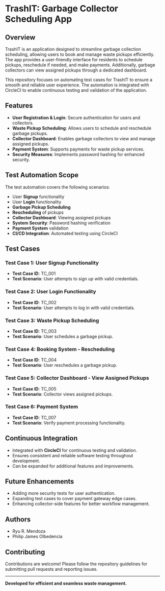 # TrashIT: Garbage Collector Scheduling App

## Overview
TrashIT is an application designed to streamline garbage collection scheduling, allowing users to book and manage waste pickups efficiently. The app provides a user-friendly interface for residents to schedule pickups, reschedule if needed, and make payments. Additionally, garbage collectors can view assigned pickups through a dedicated dashboard.

This repository focuses on automating test cases for TrashIT to ensure a smooth and reliable user experience. The automation is integrated with CircleCI to enable continuous testing and validation of the application.

## Features
- **User Registration & Login**: Secure authentication for users and collectors.
- **Waste Pickup Scheduling**: Allows users to schedule and reschedule garbage pickups.
- **Collector Dashboard**: Enables garbage collectors to view and manage assigned pickups.
- **Payment System**: Supports payments for waste pickup services.
- **Security Measures**: Implements password hashing for enhanced security.

## Test Automation Scope
The test automation covers the following scenarios:
- User **Signup** functionality
- User **Login** functionality
- **Garbage Pickup Scheduling**
- **Rescheduling** of pickups
- **Collector Dashboard**: Viewing assigned pickups
- **System Security**: Password hashing verification
- **Payment System** validation
- **CI/CD Integration**: Automated testing using CircleCI

## Test Cases
### Test Case 1: User Signup Functionality
- **Test Case ID**: TC_001
- **Test Scenario**: User attempts to sign up with valid credentials.

### Test Case 2: User Login Functionality
- **Test Case ID**: TC_002
- **Test Scenario**: User attempts to log in with valid credentials.

### Test Case 3: Waste Pickup Scheduling
- **Test Case ID**: TC_003
- **Test Scenario**: User schedules a garbage pickup.

### Test Case 4: Booking System - Rescheduling
- **Test Case ID**: TC_004
- **Test Scenario**: User reschedules a garbage pickup.

### Test Case 5: Collector Dashboard - View Assigned Pickups
- **Test Case ID**: TC_005
- **Test Scenario**: Collector views assigned pickups.
  
### Test Case 6: Payment System
- **Test Case ID**: TC_007
- **Test Scenario**: Verify payment processing functionality.

## Continuous Integration
- Integrated with **CircleCI** for continuous testing and validation.
- Ensures consistent and reliable software testing throughout development.
- Can be expanded for additional features and improvements.

## Future Enhancements
- Adding more security tests for user authentication.
- Expanding test cases to cover payment gateway edge cases.
- Enhancing collector-side features for better workflow management.

## Authors
- Ryu R. Mendoza
- Philip James Olbedencia

## Contributing
Contributions are welcome! Please follow the repository guidelines for submitting pull requests and reporting issues.

---
**Developed for efficient and seamless waste management.**

